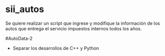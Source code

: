 # sii_autos
Se quiere realizar un script que ingrese y modifique la información de los autos que entrega el servicio impuestos internos todos los años.

#AutoData-2

- Separar los desarrollos de C++ y Python

